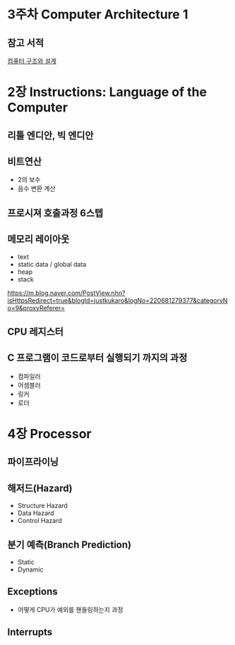 # 3주차 Computer Architecture 1

## 참고 서적
[컴퓨터 구조와 설계](http://www.kyobobook.co.kr/product/detailViewKor.laf?mallGb=KOR&ejkGb=KOR&barcode=9788964212134)
# 2장 Instructions: Language of the Computer
## 리틀 엔디안, 빅 엔디안
## 비트연산
- 2의 보수
- 음수 변환 계산

## 프로시져 호출과정 6스텝

## 메모리 레이아웃
- text 
- static data / global data
- heap
- stack

https://m.blog.naver.com/PostView.nhn?isHttpsRedirect=true&blogId=justkukaro&logNo=220681279377&categoryNo=9&proxyReferer=

## CPU 레지스터

## C 프로그램이 코드로부터 실행되기 까지의 과정
- 컴파일러
- 어셈블러
- 링커
- 로더

# 4장 Processor
## 파이프라이닝
## 해저드(Hazard)
- Structure Hazard
- Data Hazard
- Control Hazard

## 분기 예측(Branch Prediction)
- Static
- Dynamic

## Exceptions
- 어떻게 CPU가 예외를 핸들링하는지 과정

## Interrupts

